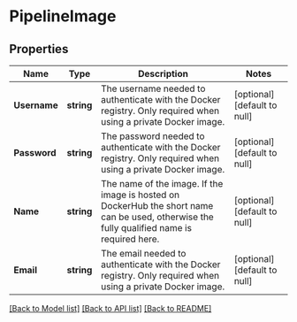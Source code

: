 # PipelineImage

## Properties
Name | Type | Description | Notes
------------ | ------------- | ------------- | -------------
**Username** | **string** | The username needed to authenticate with the Docker registry. Only required when using a private Docker image. | [optional] [default to null]
**Password** | **string** | The password needed to authenticate with the Docker registry. Only required when using a private Docker image. | [optional] [default to null]
**Name** | **string** | The name of the image. If the image is hosted on DockerHub the short name can be used, otherwise the fully qualified name is required here. | [optional] [default to null]
**Email** | **string** | The email needed to authenticate with the Docker registry. Only required when using a private Docker image. | [optional] [default to null]

[[Back to Model list]](../README.md#documentation-for-models) [[Back to API list]](../README.md#documentation-for-api-endpoints) [[Back to README]](../README.md)


